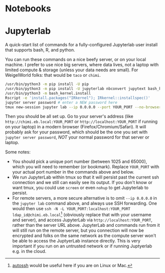 # Notebooks

# Jupyterlab
A quick-start list of commands for a fully-configured Jupyterlab user install that supports bash, R, and python.

<!--more-->

You can run these commands on a nice beefy server, or on your local machine. I prefer to use nice big servers, where data lives, not a laptop with limited compute & storage (unless your data needs are small). For WeigelWorld folks: that would be `taco` or `chimi`.

```bash
/usr/bin/python3 -m pip install -U pip
/usr/bin/python3 -m pip install -U jupyterlab nbconvert jupytext bash_kernel papermill
/usr/bin/python3 -m bash_kernel.install
Rscript -e 'install.packages("IRkernel"); IRkernel::installspec()'
jupyter server password # enter a NEW password here
tmux new-session jupyter lab --ip 0.0.0.0 --port YOUR_PORT --no-browser
```

Then you should be all set up. Go to your server's address (like `http://chimi.eb.local:YOUR_PORT` or `http://localhost:YOUR_PORT` if running on your laptop) in a modern browser (Firefox/Chromium/Safari). It will probably ask for your password, which should be the one you set with `jupyter server password`, *NOT* your normal password for that server or laptop.

Some notes:

- You should pick a unique port number (between 1025 and 65000), which you will need to remember (or bookmark). Replace `YOUR_PORT` with your actual port number in the commands above and below.
- We run JupyterLab within tmux so that it will persist past the current ssh connection and we still can easily see its output. If you don't know or want tmux, you could use `screen` or even `nohup` to get Jupyterlab to persist.
- For remote servers, a more secure alternative is to omit `--ip 0.0.0.0` in the `jupyter lab` command above, and always use SSH forwarding. One would then use `ssh -N -L YOUR_PORT:localhost:YOUR_PORT ldap_id@chimi.eb.local`[^1] (obviously replace that with your username and server), and access JupyterLab via `http://localhost:YOUR_PORT`, rather than the server URL above. JupyterLab and commands run from it will still run on the remote server, but you connection will now be encrypted and folks on the same network as the compute server won't be able to access the JuptyerLab instance directly. This is very important if you run on an untrusted network or if running Juptyerlab e.g. in the cloud.


[^1]: [autossh](https://linux.die.net/man/1/autossh) would be useful here if you are on Linux or Mac.

